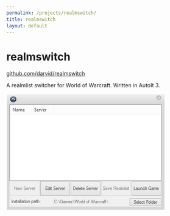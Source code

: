```yaml
---
permalink: /projects/realmswitch/
title: realmswitch
layout: default
---
```


# realmswitch

[github.com/darvid/realmswitch](http://github.com/darvid/realmswitch)

A realmlist switcher for World of Warcraft. Written in AutoIt 3.

![realmswitch](/img/projects/realmswitch.png)
